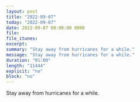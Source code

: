 ```yaml
---
layout: post
title: "2022-09-07"
today: "2022-09-07"
date: 2022-09-07 00:00:00 0000
file:
file_itunes:
excerpt:
summary: "Stay away from hurricanes for a while."
message: "Stay away from hurricanes for a while."
duration: "01:00"
length: "11444"
explicit: "no"
block: "no"
---
```

Stay away from hurricanes for a while.

